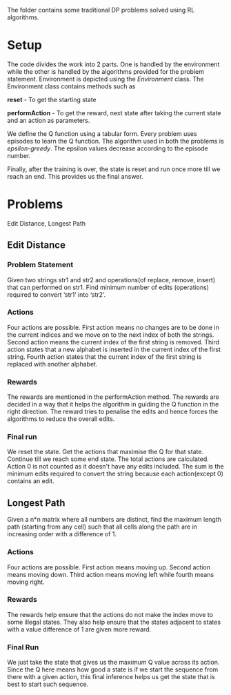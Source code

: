 The folder contains some traditional DP problems solved using RL algorithms.

# Setup

The code divides the work into 2 parts. One is handled by the environment while
the other is handled by the algorithms provided for the problem statement.
Environment is depicted using the *Environment* class. The Environment class
contains methods such as

**reset** - To get the starting state

**performAction** - To get the reward, next state after taking the current state
                    and an action as parameters.

We define the Q function using a tabular form. Every problem uses episodes to learn
the Q function. The algorithm used in both the problems is *epsilon-greedy*. The
epsilon values decrease according to the episode number.

Finally, after the training is over, the state is reset and run once more till we
reach an end. This provides us the final answer.

# Problems

Edit Distance, Longest Path

## Edit Distance

### Problem Statement

Given two strings str1 and str2 and operations(of replace, remove, insert) that can performed on str1.
Find minimum number of edits (operations) required to convert ‘str1’ into ‘str2’.

### Actions

Four actions are possible. First action means no changes are to be done in the
current indices and we move on to the next index of both the strings. Second action
means the current index of the first string is removed. Third action states that
a new alphabet is inserted in the current index of the first string. Fourth action
states that the current index of the first string is replaced with another alphabet.

### Rewards

The rewards are mentioned in the performAction method. The rewards are decided in
a way that it helps the algorithm in guiding the Q function in the right direction.
The reward tries to penalise the edits and hence forces the algorithms to reduce
the overall edits.

### Final run

We reset the state. Get the actions that maximise the Q for that state. Continue
till we reach some end state. The total actions are calculated. Action 0 is not
counted as it doesn't have any edits included. The sum is the minimum edits
required to convert the string because each action(except 0) contains an edit.

## Longest Path

Given a n*n matrix where all numbers are distinct, find the maximum length
path (starting from any cell) such that all cells along the path are in increasing
order with a difference of 1.

### Actions
Four actions are possible. First action means moving up. Second action means moving
down. Third action means moving left while fourth means moving right.

### Rewards

The rewards help ensure that the actions do not make the index move to some illegal
states. They also help ensure that the states adjacent to states with a value difference
of 1 are given more reward.

### Final Run

We just take the state that gives us the maximum Q value across its action. Since
the Q here means how good a state is if we start the sequence from there with a given
action, this final inference helps us get the state that is best to start such sequence.
